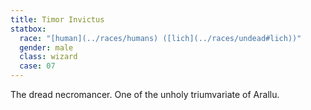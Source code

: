 ```yaml
---
title: Timor Invictus
statbox:
  race: "[human](../races/humans) ([lich](../races/undead#lich))"
  gender: male
  class: wizard
  case: 07
---
```


The dread necromancer. One of the unholy triumvariate of Arallu.
